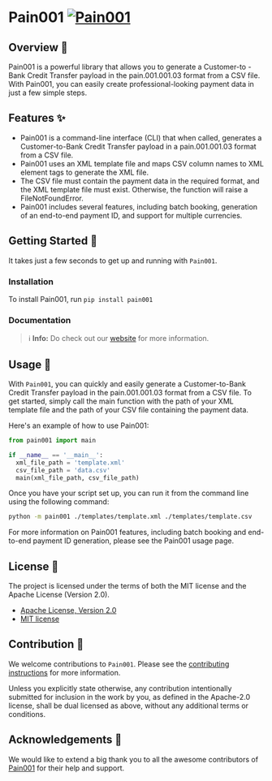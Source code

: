 # Pain001 [![Pain001](https://img.shields.io/pain001/pyversions/pain001.svg?style=plastic)](https://github.com/sebastienrousseau/pain001)

## Overview 📖

Pain001 is a powerful library that allows you to generate a Customer-to
-Bank Credit Transfer payload in the pain.001.001.03 format from a CSV
file. With Pain001, you can easily create professional-looking payment
data in just a few simple steps.

## Features ✨

- Pain001 is a command-line interface (CLI) that when called, generates
  a Customer-to-Bank Credit Transfer payload in a pain.001.001.03 format
  from a CSV file.
- Pain001 uses an XML template file and maps CSV column names to XML
  element tags to generate the XML file.
- The CSV file must contain the payment data in the required format, and
  the XML template file must exist. Otherwise, the function will raise a FileNotFoundError.
- Pain001 includes several features, including batch booking, generation
  of an end-to-end payment ID, and support for multiple currencies.

## Getting Started 🚀

It takes just a few seconds to get up and running with `Pain001`.

### Installation

To install Pain001, run `pip install pain001`

### Documentation

> ℹ️ **Info:** Do check out our [website][0] for more information.

## Usage 📖

With `Pain001`, you can quickly and easily generate a Customer-to-Bank
Credit Transfer payload in the pain.001.001.03 format from a CSV file.
To get started, simply call the main function with the path of your XML
template file and the path of your CSV file containing the payment data.

Here's an example of how to use Pain001:

```python
from pain001 import main

if __name__ == '__main__':
  xml_file_path = 'template.xml'
  csv_file_path = 'data.csv'
  main(xml_file_path, csv_file_path)
```

Once you have your script set up, you can run it from the command line
using the following command:

```bash
python -m pain001 ./templates/template.xml ./templates/template.csv
```

For more information on Pain001 features, including batch booking and
end-to-end payment ID generation, please see the Pain001 usage page.

## License 📝

The project is licensed under the terms of both the MIT license and the
Apache License (Version 2.0).

- [Apache License, Version 2.0][1]
- [MIT license][2]

## Contribution 🤝

We welcome contributions to `Pain001`. Please see the
[contributing instructions][4] for more information.

Unless you explicitly state otherwise, any contribution intentionally
submitted for inclusion in the work by you, as defined in the
Apache-2.0 license, shall be dual licensed as above, without any
additional terms or conditions.

## Acknowledgements 💙

We would like to extend a big thank you to all the awesome contributors
of [Pain001][5] for their help and support.

[0]: https://pain001.co
[1]: https://opensource.org/license/apache-2-0/
[2]: http://opensource.org/licenses/MIT
[4]: https://github.com/sebastienrousseau/pain001/blob/main/CONTRIBUTING.md
[5]: https://github.com/sebastienrousseau/pain001/graphs/contributors
